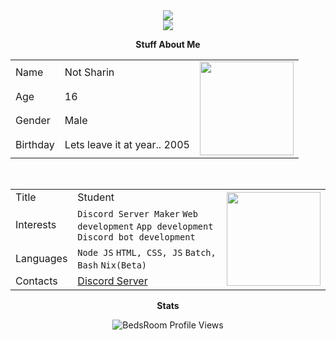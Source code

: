 <center><img src="https://capsule-render.vercel.app/api?type=waving&color=gradient&height=350&section=header&text=BedsRoom&fontSize=150&fontAlignY=35&animation=twinkling&fontColor=gradient" /></center>
<center><img src="https://capsule-render.vercel.app/api?type=waving&color=gradient&height=150&section=header&text=Beds©&fontSize=100&fontAlignY=35&animation=twinkling&fontColor=gradient" />

**Stuff About Me**
<table>
  <tr>
    <td>Name</td>
    <td>Not Sharin</td>
    <td rowspan="4"><img src="https://distok.top/stickers/755240383084232756/755244598799892490.gif" width="150" height="150"></td>
  </tr>
  <tr>
    <td>Age</td>
    <td>16</td>
  </tr>
  <tr>
    <td>Gender</td>
    <td>Male</td>
  </tr>
  <tr>
    <td>Birthday</td>
    <td>Lets leave it at year.. 2005</td>
  </tr>
</table>
<br>
<table>
  <tr>
    <td>Title</td>
    <td>Student</td>
    <td rowspan="4"><img src="https://distok.top/stickers/755240383084232756/755243061088616458.gif" width="150" height="150"></td>
  </tr>
  <tr>
    <td>Interests</td>
    <td><code>Discord Server Maker</code> <code>Web development</code> <code>App development</code> <code>Discord bot development</code></td>
  </tr>
  <tr>
    <td>Languages</td>
    <td><code>Node JS</code> <code>HTML, CSS, JS</code> <code>Batch, Bash</code> <code>Nix(Beta)</code></td>
  </tr>
  <tr>
    <td>Contacts</td>
    <td><a href="https://discord.gg/uZjg3Ydehd">Discord Server</a></td>
  </tr>
</table>

**Stats**
<p align="center"> <img src="https://komarev.com/ghpvc/?username=bedsroom&style=round-square&color=006400" alt="BedsRoom Profile Views" /> </p>
